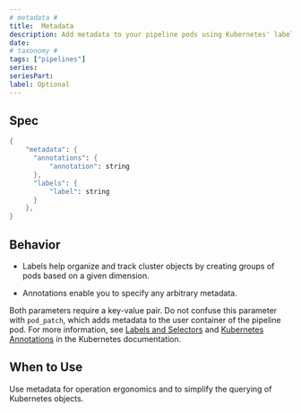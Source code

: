 ```yaml
---
# metadata # 
title:  Metadata
description: Add metadata to your pipeline pods using Kubernetes' labels and annotations.
date: 
# taxonomy #
tags: ["pipelines"]
series:
seriesPart:
label: Optional
---
```


## Spec 

```s
{
    "metadata": {
      "annotations": {
          "annotation": string
      },
      "labels": {
          "label": string
      }
    },
}
```

## Behavior 

- Labels help organize and track cluster objects by creating groups of pods based on a given dimension. 

- Annotations enable you to specify any arbitrary metadata. 


Both parameters require a key-value pair.  Do not confuse this parameter with `pod_patch`, which adds metadata to the user container of the pipeline pod. For more information, see [Labels and Selectors](https://kubernetes.io/docs/concepts/overview/working-with-objects/labels/) and [Kubernetes Annotations](https://kubernetes.io/docs/concepts/overview/working-with-objects/annotations/) in the Kubernetes documentation.


## When to Use 

Use metadata for operation ergonomics and to simplify the querying of Kubernetes objects.